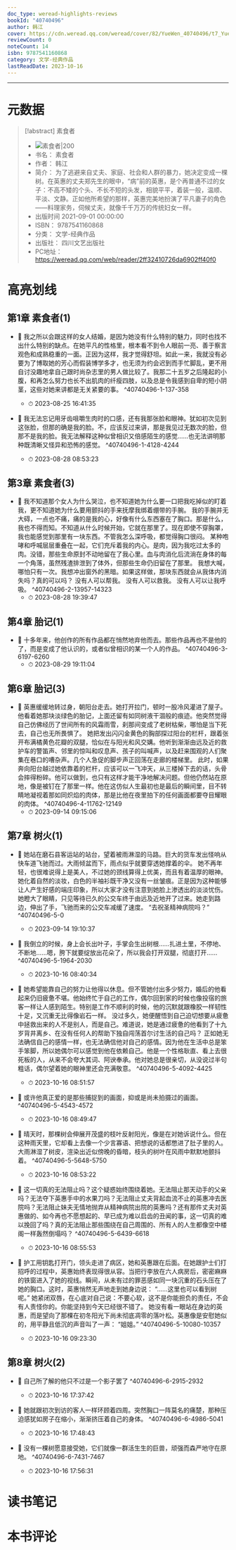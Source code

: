 ```yaml
---
doc_type: weread-highlights-reviews
bookId: "40740496"
author: 韩江
cover: https://cdn.weread.qq.com/weread/cover/82/YueWen_40740496/t7_YueWen_40740496.jpg
reviewCount: 0
noteCount: 14
isbn: 9787541160868
category: 文学-经典作品
lastReadDate: 2023-10-16
---
```



---
# 元数据
> [!abstract] 素食者
> - ![ 素食者|200](https://cdn.weread.qq.com/weread/cover/82/YueWen_40740496/t7_YueWen_40740496.jpg)
> - 书名： 素食者
> - 作者： 韩江
> - 简介： 为了逃避来自丈夫、家庭、社会和人群的暴力，她决定变成一棵树。在英惠的丈夫郑先生的眼中，“病”前的英惠，是个再普通不过的女子：不高不矮的个头、不长不短的头发，相貌平平，着装一般，温顺、平淡、文静。正如他所希望的那样，英惠完美地扮演了平凡妻子的角色——料理家务，伺候丈夫，就像千千万万的传统妇女一样。
> - 出版时间 2021-09-01 00:00:00
> - ISBN： 9787541160868
> - 分类： 文学-经典作品
> - 出版社： 四川文艺出版社
> - PC地址：https://weread.qq.com/web/reader/2ff32410726da6902ff40f0

# 高亮划线

## 第1章 素食者(1)


- 📌 我之所以会跟这样的女人结婚，是因为她没有什么特别的魅力，同时也找不出什么特别的缺点。在她平凡的性格里，根本看不到令人眼前一亮、善于察言观色和成熟稳重的一面。正因为这样，我才觉得舒坦。如此一来，我就没有必要为了博取她的芳心而假装博学多才，也无须为约会迟到而手忙脚乱，更不用自讨没趣地拿自己跟时尚杂志里的男人做比较了。我那二十五岁之后隆起的小腹，和再怎么努力也长不出肌肉的纤瘦四肢，以及总是令我感到自卑的短小阴茎，这些对她来讲都是无关紧要的事。  ^40740496-1-137-358
    - ⏱ 2023-08-25 16:41:35 

- 📌 我无法忘记用牙齿咀嚼生肉时的口感，还有我那张脸和眼神。犹如初次见到这张脸，但那的确是我的脸。不，应该反过来讲，那是我见过无数次的脸，但那不是我的脸。我无法解释这种似曾相识又倍感陌生的感觉……也无法讲明那种既清晰又怪异和恐怖的感觉。  ^40740496-1-4128-4244
    - ⏱ 2023-08-28 08:53:23 
## 第3章 素食者(3)


- 📌 我不知道那个女人为什么哭泣，也不知道她为什么要一口把我吃掉似的盯着我，更不知道她为什么要用颤抖的手来抚摩我绑着绷带的手腕。   我的手腕并无大碍，一点也不痛，痛的是我的心，好像有什么东西塞在了胸口。那是什么，我也不得而知。不知道从什么时候开始，它就在那里了。现在即使不穿胸罩，我也能感觉到那里有一块东西。不管我怎么深呼吸，都觉得胸口很闷。   某种咆哮和呼喊层层重叠在一起，它们充斥着我的内心。是肉，因为我吃过太多的肉。没错，那些生命原封不动地留在了我心里。血与肉消化后流淌在身体的每一个角落，虽然残渣排泄到了体外，但那些生命仍旧留在了那里。   我想大喊，哪怕只有一次。我想冲出窗外的黑暗。如果这样做，那块东西就会从我体内消失吗？真的可以吗？   没有人可以帮我。   没有人可以救我。   没有人可以让我呼吸。  ^40740496-2-13957-14323
    - ⏱ 2023-08-28 19:39:47 
## 第4章 胎记(1)


- 📌 十多年来，他创作的所有作品都在悄然地弃他而去。那些作品再也不是他的了，而是变成了他认识的，或者似曾相识的某一个人的作品。  ^40740496-3-6197-6260
    - ⏱ 2023-08-29 19:11:04 
## 第6章 胎记(3)


- 📌 英惠缓缓地转过身，朝阳台走去。她打开拉门，顿时一股冷风灌进了屋子。他看着她那块淡绿色的胎记，上面还留有如同树液干涸般的痕迹。他突然觉得自己仿佛经历了世间所有的风霜雨雪，刹那间变成了老树枯柴，哪怕是当下死去，自己也无所畏惧了。   她把发出闪闪金黄色的胸部探过阳台的栏杆，跟着张开布满橘黄色花瓣的双腿，恰似在与阳光和风交媾。他听到渐渐由远及近的救护车的警笛声、邻里的惊叫和叹息声、孩子的叫喊声，以及赶来围观的人们聚集在巷口的嘈杂声。几个人急促的脚步声正回荡在走廊的楼梯里。   此时，如果奔向阳台越过她依靠着的栏杆，应该可以一飞冲天，从三楼掉下去的话，头骨会摔得粉碎。他可以做到，也只有这样才能干净地解决问题。但他仍然站在原地，像是被钉在了那里一样。他在这仿似人生最初也是最后的瞬间里，目不转睛地凝视着那如同炽焰的肉体，那是比他在夜里拍下的任何画面都要夺目耀眼的肉体。  ^40740496-4-11762-12149
    - ⏱ 2023-09-14 09:15:06 
## 第7章 树火(1)


- 📌 她站在磨石县客运站的站台，望着被雨淋湿的马路。巨大的货车发出怪响从快车道飞驰而过。大雨倾盆而下，雨点似乎就要穿透她撑着的伞。 她不再年轻，也很难说得上是美人，不过她的颈线算得上优美，而且有着温厚的眼神。她化着自然的淡妆，白色的半袖衫既干净又没有一丝皱痕。正是因为这种能够让人产生好感的端庄印象，所以大家才没有注意到她脸上渗透出的淡淡忧伤。 她瞪大了眼睛，只见等待已久的公交车终于由远及近地开了过来。她走到路边，伸出了手，飞驰而来的公交车减缓了速度。 “去祝圣精神病院吗？”  ^40740496-5-0
    - ⏱ 2023-09-14 19:10:37 

- 📌 我倒立的时候，身上会长出叶子，手掌会生出树根……扎进土里，不停地、不断地……嗯，胯下就要绽放出花朵了，所以我会打开双腿，彻底打开……  ^40740496-5-1964-2030
    - ⏱ 2023-10-16 08:40:34 

- 📌 她希望能靠自己的努力让他得以休息。但不管她付出多少努力，婚后的他看起来仍旧疲惫不堪。他始终忙于自己的工作，偶尔回到家的时候也像投宿的旅客一样让人感到陌生。特别是工作不顺利的时候，他的沉默就跟橡胶一样韧性十足，又沉重无比得像岩石一样。   没过多久，她便醒悟到自己迫切想要从疲惫中拯救出来的人不是别人，而是自己。难道说，她是通过疲惫的他看到了十九岁背井离乡、在没有任何人的帮助下独自闯荡首尔讨生活的自己吗？   正如她无法确信自己的感情一样，也无法确信他对自己的感情。因为他在生活中总是笨手笨脚，所以她偶尔可以感觉到他在依赖自己。他是一个性格耿直、看上去很死板的人，从来不会夸大其词、阿谀奉承。他对她总是很亲切，从没说过半句粗话，偶尔望着她的眼神里还会充满敬意。  ^40740496-5-4092-4425
    - ⏱ 2023-10-16 08:51:57 

- 📌 或许他真正爱的是那些捕捉到的画面，抑或是尚未拍摄过的画面。  ^40740496-5-4543-4572
    - ⏱ 2023-10-16 08:49:47 

- 📌 晴天时，那棵树会伸展开茂盛的枝叶反射阳光，像是在对她诉说什么。但在这种雨天里，它却看上去像一个少言寡语、把想说的话都憋进了肚子里的人。大雨淋湿了树皮，渲染出近似傍晚的昏暗，枝头的树叶在风雨中默默地颤抖着。  ^40740496-5-5648-5750
    - ⏱ 2023-10-16 08:53:22 

- 📌 这一切真的无法阻止吗？这个疑惑始终围绕着她。无法阻止那天动手的父亲吗？无法夺下英惠手中的水果刀吗？无法阻止丈夫背起血流不止的英惠冲去医院吗？无法阻止妹夫无情地抛弃从精神病院出院的英惠吗？还有那件丈夫对英惠做的、如今再也不愿想起的、早已成为难以启齿的丑闻的事，这一切真的难以挽回了吗？真的无法阻止那些围绕在自己周围的、所有人的人生都像空中楼阁一样轰然倒塌吗？  ^40740496-5-6439-6618
    - ⏱ 2023-10-16 08:55:53 

- 📌 护工用钥匙打开门，领头走进了病区，她和英惠跟在后面。在她跟护士们打招呼的过程中，英惠始终表现得很从容。当把行李放在六人病房后，密密麻麻的铁窗进入了她的视线。瞬间，从未有过的罪恶感如同一块沉重的石头压在了她的胸口。这时，英惠悄然无声地走到她身边说：   “……这里也可以看到树呢。”   她紧闭双唇，在心底对自己说：不要心软，这不是你能担负的责任，不会有人责怪你的。你能坚持到今天已经很不错了。   她没有看一眼站在身边的英惠，而是望向了那棵在初冬阳光下尚未彻底凋零的落叶松。英惠像是安慰她似的，用平静且低沉的声音叫了一声：   “姐姐。”  ^40740496-5-10080-10357
    - ⏱ 2023-10-16 09:23:30 
## 第8章 树火(2)


- 📌 自己所了解的他只不过是一个影子罢了  ^40740496-6-2915-2932
    - ⏱ 2023-10-16 17:37:42 

- 📌 她就跟初次到访的客人一样环顾着四周。突然胸口一阵莫名的痛楚，那种压迫感犹如房子在缩小，渐渐挤压着自己的身体。  ^40740496-6-4986-5041
    - ⏱ 2023-10-16 17:48:43 

- 📌 没有一棵树愿意接受她，它们就像一群活生生的巨兽，顽强而森严地守在原地。  ^40740496-6-7431-7467
    - ⏱ 2023-10-16 17:56:31 
# 读书笔记

# 本书评论
